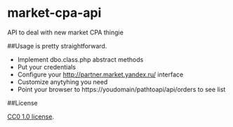 market-cpa-api
==============

API to deal with new market CPA thingie

##Usage
is pretty straightforward.

 - Implement dbo.class.php abstract methods
 - Put your credentials
 - Configure your http://partner.market.yandex.ru/ interface
 - Customize anytyhing you need
 - Point your browser to https://youdomain/pathtoapi/api/orders  to see list


##License

[CC0 1.0 license](http://creativecommons.org/publicdomain/zero/1.0/).
